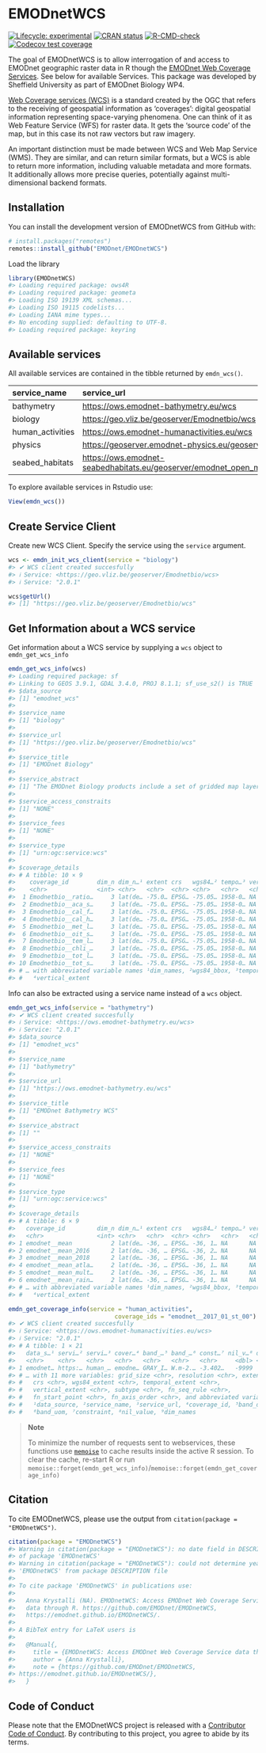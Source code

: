 
<!-- README.md is generated from README.Rmd. Please edit that file -->

# EMODnetWCS

<!-- badges: start -->

[![Lifecycle:
experimental](https://img.shields.io/badge/lifecycle-experimental-orange.svg)](https://lifecycle.r-lib.org/articles/stages.html#experimental)
[![CRAN
status](https://www.r-pkg.org/badges/version/EMODnetWCS)](https://CRAN.R-project.org/package=EMODnetWCS)
[![R-CMD-check](https://github.com/EMODnet/EMODnetWCS/actions/workflows/R-CMD-check.yaml/badge.svg)](https://github.com/EMODnet/EMODnetWCS/actions/workflows/R-CMD-check.yaml)
[![Codecov test
coverage](https://codecov.io/gh/EMODnet/EMODnetWCS/branch/main/graph/badge.svg)](https://app.codecov.io/gh/EMODnet/EMODnetWCS?branch=master)
<!-- badges: end -->

The goal of EMODnetWCS is to allow interrogation of and access to
EMODnet geographic raster data in R though the [EMODnet Web Coverage
Services](https://github.com/EMODnet/Web-Service-Documentation#web-coverage-service-wcs).
See below for available Services. This package was developed by
Sheffield University as part of EMODnet Biology WP4.

[Web Coverage services (WCS)](https://www.ogc.org/standards/wcs) is a
standard created by the OGC that refers to the receiving of geospatial
information as ‘coverages’: digital geospatial information representing
space-varying phenomena. One can think of it as Web Feature Service
(WFS) for raster data. It gets the ‘source code’ of the map, but in this
case its not raw vectors but raw imagery.

An important distinction must be made between WCS and Web Map Service
(WMS). They are similar, and can return similar formats, but a WCS is
able to return more information, including valuable metadata and more
formats. It additionally allows more precise queries, potentially
against multi-dimensional backend formats.

## Installation

You can install the development version of EMODnetWCS from GitHub with:

``` r
# install.packages("remotes")
remotes::install_github("EMODnet/EMODnetWCS")
```

Load the library

``` r
library(EMODnetWCS)
#> Loading required package: ows4R
#> Loading required package: geometa
#> Loading ISO 19139 XML schemas...
#> Loading ISO 19115 codelists...
#> Loading IANA mime types...
#> No encoding supplied: defaulting to UTF-8.
#> Loading required package: keyring
```

## Available services

All available services are contained in the tibble returned by
`emdn_wcs()`.

| service_name     | service_url                                                                   |
|:-----------------|:------------------------------------------------------------------------------|
| bathymetry       | <https://ows.emodnet-bathymetry.eu/wcs>                                       |
| biology          | <https://geo.vliz.be/geoserver/Emodnetbio/wcs>                                |
| human_activities | <https://ows.emodnet-humanactivities.eu/wcs>                                  |
| physics          | <https://geoserver.emodnet-physics.eu/geoserver/wcs>                          |
| seabed_habitats  | <https://ows.emodnet-seabedhabitats.eu/geoserver/emodnet_open_maplibrary/wcs> |

To explore available services in Rstudio use:

``` r
View(emdn_wcs())
```

## Create Service Client

Create new WCS Client. Specify the service using the `service` argument.

``` r
wcs <- emdn_init_wcs_client(service = "biology")
#> ✔ WCS client created succesfully
#> ℹ Service: <https://geo.vliz.be/geoserver/Emodnetbio/wcs>
#> ℹ Service: "2.0.1"

wcs$getUrl()
#> [1] "https://geo.vliz.be/geoserver/Emodnetbio/wcs"
```

## Get Information about a WCS service

Get information about a WCS service by supplying a `wcs` object to
`emdn_get_wcs_info`

``` r
emdn_get_wcs_info(wcs)
#> Loading required package: sf
#> Linking to GEOS 3.9.1, GDAL 3.4.0, PROJ 8.1.1; sf_use_s2() is TRUE
#> $data_source
#> [1] "emodnet_wcs"
#> 
#> $service_name
#> [1] "biology"
#> 
#> $service_url
#> [1] "https://geo.vliz.be/geoserver/Emodnetbio/wcs"
#> 
#> $service_title
#> [1] "EMODnet Biology"
#> 
#> $service_abstract
#> [1] "The EMODnet Biology products include a set of gridded map layers showing the average abundance of marine species for different time windows (seasonal, annual) using geospatial modelling. The spatial modelling tool used to calculate the gridded abundance maps is based on DIVA. DIVA (Data-Interpolating Variational Analysis) is a tool to create gridded data sets from discrete point measurements of the ocean. For the representation of time dynamics, it was decided to produce gridded maps for sliding time windows, e.g. combining one or more years  in one gridded map, so that relatively smooth animated GIF presentations can be produced that show the essential change over time. EMODnet Biology’s data products include the Operational Ocean Products and Services (OOPS), harvested by ICES."
#> 
#> $service_access_constraits
#> [1] "NONE"
#> 
#> $service_fees
#> [1] "NONE"
#> 
#> $service_type
#> [1] "urn:ogc:service:wcs"
#> 
#> $coverage_details
#> # A tibble: 10 × 9
#>    coverage_id        dim_n dim_n…¹ extent crs   wgs84…² tempo…³ verti…⁴ subtype
#>    <chr>              <int> <chr>   <chr>  <chr> <chr>   <chr>   <chr>   <chr>  
#>  1 Emodnetbio__ratio…     3 lat(de… -75.0… EPSG… -75.05… 1958-0… NA      Rectif…
#>  2 Emodnetbio__aca_s…     3 lat(de… -75.0… EPSG… -75.05… 1958-0… NA      Rectif…
#>  3 Emodnetbio__cal_f…     3 lat(de… -75.0… EPSG… -75.05… 1958-0… NA      Rectif…
#>  4 Emodnetbio__cal_h…     3 lat(de… -75.0… EPSG… -75.05… 1958-0… NA      Rectif…
#>  5 Emodnetbio__met_l…     3 lat(de… -75.0… EPSG… -75.05… 1958-0… NA      Rectif…
#>  6 Emodnetbio__oit_s…     3 lat(de… -75.0… EPSG… -75.05… 1958-0… NA      Rectif…
#>  7 Emodnetbio__tem_l…     3 lat(de… -75.0… EPSG… -75.05… 1958-0… NA      Rectif…
#>  8 Emodnetbio__chli_…     3 lat(de… -75.0… EPSG… -75.05… 1958-0… NA      Rectif…
#>  9 Emodnetbio__tot_l…     3 lat(de… -75.0… EPSG… -75.05… 1958-0… NA      Rectif…
#> 10 Emodnetbio__tot_s…     3 lat(de… -75.0… EPSG… -75.05… 1958-0… NA      Rectif…
#> # … with abbreviated variable names ¹​dim_names, ²​wgs84_bbox, ³​temporal_extent,
#> #   ⁴​vertical_extent
```

Info can also be extracted using a service name instead of a `wcs`
object.

``` r
emdn_get_wcs_info(service = "bathymetry")
#> ✔ WCS client created succesfully
#> ℹ Service: <https://ows.emodnet-bathymetry.eu/wcs>
#> ℹ Service: "2.0.1"
#> $data_source
#> [1] "emodnet_wcs"
#> 
#> $service_name
#> [1] "bathymetry"
#> 
#> $service_url
#> [1] "https://ows.emodnet-bathymetry.eu/wcs"
#> 
#> $service_title
#> [1] "EMODnet Bathymetry WCS"
#> 
#> $service_abstract
#> [1] ""
#> 
#> $service_access_constraits
#> [1] "NONE"
#> 
#> $service_fees
#> [1] "NONE"
#> 
#> $service_type
#> [1] "urn:ogc:service:wcs"
#> 
#> $coverage_details
#> # A tibble: 6 × 9
#>   coverage_id         dim_n dim_n…¹ extent crs   wgs84…² tempo…³ verti…⁴ subtype
#>   <chr>               <int> <chr>   <chr>  <chr> <chr>   <chr>   <chr>   <chr>  
#> 1 emodnet__mean           2 lat(de… -36, … EPSG… -36, 1… NA      NA      Rectif…
#> 2 emodnet__mean_2016      2 lat(de… -36, … EPSG… -36, 2… NA      NA      Rectif…
#> 3 emodnet__mean_2018      2 lat(de… -36, … EPSG… -36, 1… NA      NA      Rectif…
#> 4 emodnet__mean_atla…     2 lat(de… -36, … EPSG… -36, 1… NA      NA      Rectif…
#> 5 emodnet__mean_mult…     2 lat(de… -36, … EPSG… -36, 1… NA      NA      Rectif…
#> 6 emodnet__mean_rain…     2 lat(de… -36, … EPSG… -36, 1… NA      NA      Rectif…
#> # … with abbreviated variable names ¹​dim_names, ²​wgs84_bbox, ³​temporal_extent,
#> #   ⁴​vertical_extent
```

``` r
emdn_get_coverage_info(service = "human_activities", 
                              coverage_ids = "emodnet__2017_01_st_00")
#> ✔ WCS client created succesfully
#> ℹ Service: <https://ows.emodnet-humanactivities.eu/wcs>
#> ℹ Service: "2.0.1"
#> # A tibble: 1 × 21
#>   data_s…¹ servi…² servi…³ cover…⁴ band_…⁵ band_…⁶ const…⁷ nil_v…⁸ dim_n dim_n…⁹
#>   <chr>    <chr>   <chr>   <chr>   <chr>   <chr>   <chr>     <dbl> <int> <chr>  
#> 1 emodnet… https:… human_… emodne… GRAY_I… W.m-2.… -3.402…   -9999     2 x(m):g…
#> # … with 11 more variables: grid_size <chr>, resolution <chr>, extent <chr>,
#> #   crs <chr>, wgs84_extent <chr>, temporal_extent <chr>,
#> #   vertical_extent <chr>, subtype <chr>, fn_seq_rule <chr>,
#> #   fn_start_point <chr>, fn_axis_order <chr>, and abbreviated variable names
#> #   ¹​data_source, ²​service_name, ³​service_url, ⁴​coverage_id, ⁵​band_description,
#> #   ⁶​band_uom, ⁷​constraint, ⁸​nil_value, ⁹​dim_names
```

> **Note**
>
> To minimize the number of requests sent to webservices, these
> functions use [`memoise`](https://memoise.r-lib.org/) to cache results
> inside the active R session. To clear the cache, re-start R or run
> `memoise::forget(emdn_get_wcs_info)`/`memoise::forget(emdn_get_coverage_info)`

## Citation

To cite EMODnetWCS, please use the output from
`citation(package = "EMODnetWCS")`.

``` r
citation(package = "EMODnetWCS")
#> Warning in citation(package = "EMODnetWCS"): no date field in DESCRIPTION file
#> of package 'EMODnetWCS'
#> Warning in citation(package = "EMODnetWCS"): could not determine year for
#> 'EMODnetWCS' from package DESCRIPTION file
#> 
#> To cite package 'EMODnetWCS' in publications use:
#> 
#>   Anna Krystalli (NA). EMODnetWCS: Access EMODnet Web Coverage Service
#>   data through R. https://github.com/EMODnet/EMODnetWCS,
#>   https://emodnet.github.io/EMODnetWCS/.
#> 
#> A BibTeX entry for LaTeX users is
#> 
#>   @Manual{,
#>     title = {EMODnetWCS: Access EMODnet Web Coverage Service data through R},
#>     author = {Anna Krystalli},
#>     note = {https://github.com/EMODnet/EMODnetWCS,
#> https://emodnet.github.io/EMODnetWCS/},
#>   }
```

## Code of Conduct

Please note that the EMODnetWCS project is released with a [Contributor
Code of
Conduct](https://emodnet.github.io/EMODnetWCS/CODE_OF_CONDUCT.html). By
contributing to this project, you agree to abide by its terms.
